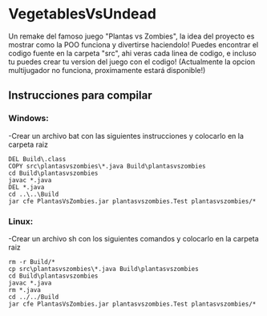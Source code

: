 # VegetablesVsUndead
<!-- Just a java console application of the famous game "Plants vs Zombies", the idea is to show how POO works and to have some fun while doing it!

You can find the source code in the "src" folder, there you can find every single code line.
Also you can find a built version with the jar file, or you can create your own with the built .class files if you wish. -->
Un remake del famoso juego "Plantas vs Zombies", la idea del proyecto es mostrar como la POO funciona y divertirse haciendolo!
Puedes encontrar el codigo fuente en la carpeta "src", ahi veras cada linea de codigo, e incluso tu puedes crear tu version del juego con el codigo!
(Actualmente la opcion multijugador no funciona, proximamente estará disponible!)

## Instrucciones para compilar
### Windows:
-Crear un archivo bat con las siguientes instrucciones y colocarlo en la carpeta raiz

    DEL Build\.class 
    COPY src\plantasvszombies\*.java Build\plantasvszombies 
    cd Build\plantasvszombies
    javac *.java
    DEL *.java
    cd ..\..\Build
    jar cfe PlantasVsZombies.jar plantasvszombies.Test plantasvszombies/*

### Linux: 
-Crear un archivo sh con los siguientes comandos y colocarlo en la carpeta raiz

    rm -r Build/*
    cp src\plantasvszombies\*.java Build\plantasvszombies 
    cd Build\plantasvszombies
    javac *.java
    rm *.java
    cd ../../Build
    jar cfe PlantasVsZombies.jar plantasvszombies.Test plantasvszombies/*
